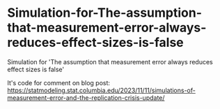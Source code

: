 # Simulation-for-The-assumption-that-measurement-error-always-reduces-effect-sizes-is-false
Simulation for 'The assumption that measurement error always reduces effect sizes is false'

It's code for comment on blog post: https://statmodeling.stat.columbia.edu/2023/11/11/simulations-of-measurement-error-and-the-replication-crisis-update/
